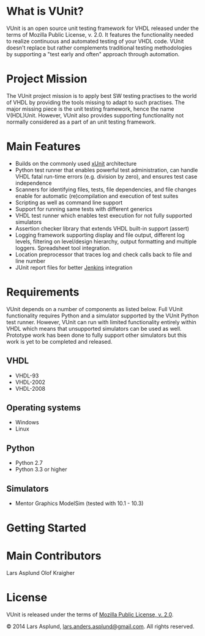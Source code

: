 # What is VUnit?

VUnit is an open source unit testing framework for VHDL released under the terms of Mozilla Public License, v. 2.0. It features the functionality needed to realize continuous and automated testing of your VHDL code. VUnit doesn't replace but rather complements traditional testing methodologies by supporting a "test early and often" approach through automation.

# Project Mission

The VUnit project mission is to apply best SW testing practises to the world of VHDL by providing the tools missing to adapt to such practises. The major missing piece is the unit testing framework, hence the name V(HDL)Unit. However, VUnit also provides supporting functionality not normally considered as a part of an unit testing framework. 

# Main Features
* Builds on the commonly used [xUnit](http://en.wikipedia.org/wiki/XUnit) architecture
* Python test runner that enables powerful test administration, can handle VHDL fatal run-time errors (e.g. division by zero), and ensures test case independence
* Scanners for identifying files, tests, file dependencies, and file changes enable for automatic (re)compilation and execution of test suites
* Scripting as well as command line support
* Support for running same tests with different generics
* VHDL test runner which enables test execution for not fully supported simulators
* Assertion checker library that extends VHDL built-in support (assert)
* Logging framework supporting display and file output, different log levels, filtering on level/design hierarchy, output formatting and multiple loggers. Spreadsheet tool integration.
* Location preprocessor that traces log and check calls back to file and line number
* JUnit report files for better [Jenkins](http://jenkins-ci.org/) integration

# Requirements
VUnit depends on a number of components as listed below. Full VUnit functionality requires Python and a simulator supported by the VUnit Python test runner. However, VUnit can run with limited functionality entirely within VHDL which means that unsupported simulators can be used as well. Prototype work has been done to fully support other simulators but this work is yet to be completed and released.
## VHDL
* VHDL-93
* VHDL-2002
* VHDL-2008

## Operating systems
* Windows
* Linux

## Python
* Python 2.7
* Python 3.3 or higher

## Simulators
* Mentor Graphics ModelSim (tested with 10.1 - 10.3)

# Getting Started

# Main Contributors
Lars Asplund
Olof Kraigher

# License 

VUnit is released under the terms of [Mozilla Public
License, v. 2.0](http://mozilla.org/MPL/2.0/).

&copy; 2014 Lars Asplund, lars.anders.asplund@gmail.com. All rights reserved.


